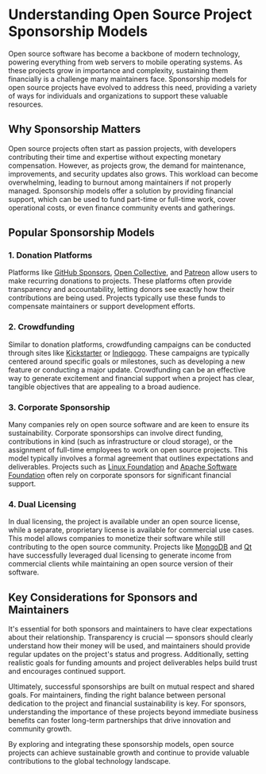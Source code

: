 # Understanding Open Source Project Sponsorship Models

Open source software has become a backbone of modern technology, powering everything from web servers to mobile operating systems. As these projects grow in importance and complexity, sustaining them financially is a challenge many maintainers face. Sponsorship models for open source projects have evolved to address this need, providing a variety of ways for individuals and organizations to support these valuable resources.

## Why Sponsorship Matters

Open source projects often start as passion projects, with developers contributing their time and expertise without expecting monetary compensation. However, as projects grow, the demand for maintenance, improvements, and security updates also grows. This workload can become overwhelming, leading to burnout among maintainers if not properly managed. Sponsorship models offer a solution by providing financial support, which can be used to fund part-time or full-time work, cover operational costs, or even finance community events and gatherings.

## Popular Sponsorship Models

### 1. Donation Platforms

Platforms like [GitHub Sponsors](https://github.com/sponsors), [Open Collective](https://opencollective.com/), and [Patreon](https://www.patreon.com/) allow users to make recurring donations to projects. These platforms often provide transparency and accountability, letting donors see exactly how their contributions are being used. Projects typically use these funds to compensate maintainers or support development efforts.

### 2. Crowdfunding

Similar to donation platforms, crowdfunding campaigns can be conducted through sites like [Kickstarter](https://www.kickstarter.com/) or [Indiegogo](https://www.indiegogo.com/). These campaigns are typically centered around specific goals or milestones, such as developing a new feature or conducting a major update. Crowdfunding can be an effective way to generate excitement and financial support when a project has clear, tangible objectives that are appealing to a broad audience.

### 3. Corporate Sponsorship

Many companies rely on open source software and are keen to ensure its sustainability. Corporate sponsorships can involve direct funding, contributions in kind (such as infrastructure or cloud storage), or the assignment of full-time employees to work on open source projects. This model typically involves a formal agreement that outlines expectations and deliverables. Projects such as [Linux Foundation](https://www.linuxfoundation.org/) and [Apache Software Foundation](https://www.apache.org/) often rely on corporate sponsors for significant financial support.

### 4. Dual Licensing

In dual licensing, the project is available under an open source license, while a separate, proprietary license is available for commercial use cases. This model allows companies to monetize their software while still contributing to the open source community. Projects like [MongoDB](https://www.mongodb.com/) and [Qt](https://www.qt.io/) have successfully leveraged dual licensing to generate income from commercial clients while maintaining an open source version of their software.

## Key Considerations for Sponsors and Maintainers

It's essential for both sponsors and maintainers to have clear expectations about their relationship. Transparency is crucial — sponsors should clearly understand how their money will be used, and maintainers should provide regular updates on the project's status and progress. Additionally, setting realistic goals for funding amounts and project deliverables helps build trust and encourages continued support.

Ultimately, successful sponsorships are built on mutual respect and shared goals. For maintainers, finding the right balance between personal dedication to the project and financial sustainability is key. For sponsors, understanding the importance of these projects beyond immediate business benefits can foster long-term partnerships that drive innovation and community growth.

By exploring and integrating these sponsorship models, open source projects can achieve sustainable growth and continue to provide valuable contributions to the global technology landscape.